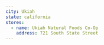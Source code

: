 ```yaml
---
city: Ukiah
state: california
stores:
  - name: Ukiah Natural Foods Co-Op
    address: 721 South State Street
---
```

